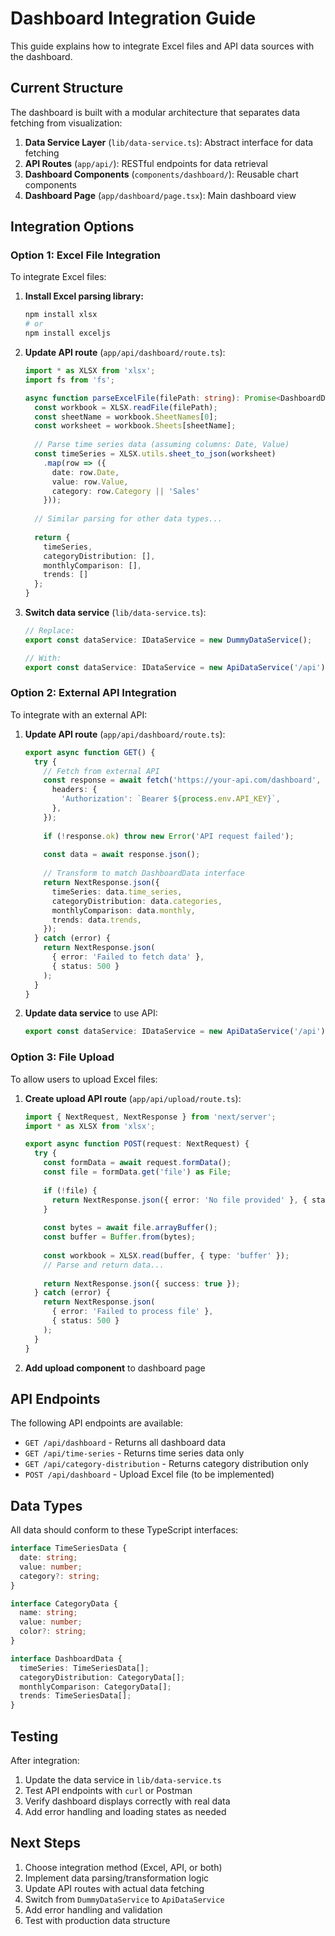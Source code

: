 # Dashboard Integration Guide

This guide explains how to integrate Excel files and API data sources with the dashboard.

## Current Structure

The dashboard is built with a modular architecture that separates data fetching from visualization:

1. **Data Service Layer** (`lib/data-service.ts`): Abstract interface for data fetching
2. **API Routes** (`app/api/`): RESTful endpoints for data retrieval
3. **Dashboard Components** (`components/dashboard/`): Reusable chart components
4. **Dashboard Page** (`app/dashboard/page.tsx`): Main dashboard view

## Integration Options

### Option 1: Excel File Integration

To integrate Excel files:

1. **Install Excel parsing library:**
   ```bash
   npm install xlsx
   # or
   npm install exceljs
   ```

2. **Update API route** (`app/api/dashboard/route.ts`):
   ```typescript
   import * as XLSX from 'xlsx';
   import fs from 'fs';

   async function parseExcelFile(filePath: string): Promise<DashboardData> {
     const workbook = XLSX.readFile(filePath);
     const sheetName = workbook.SheetNames[0];
     const worksheet = workbook.Sheets[sheetName];
     
     // Parse time series data (assuming columns: Date, Value)
     const timeSeries = XLSX.utils.sheet_to_json(worksheet)
       .map(row => ({
         date: row.Date,
         value: row.Value,
         category: row.Category || 'Sales'
       }));
     
     // Similar parsing for other data types...
     
     return {
       timeSeries,
       categoryDistribution: [],
       monthlyComparison: [],
       trends: []
     };
   }
   ```

3. **Switch data service** (`lib/data-service.ts`):
   ```typescript
   // Replace:
   export const dataService: IDataService = new DummyDataService();
   
   // With:
   export const dataService: IDataService = new ApiDataService('/api');
   ```

### Option 2: External API Integration

To integrate with an external API:

1. **Update API route** (`app/api/dashboard/route.ts`):
   ```typescript
   export async function GET() {
     try {
       // Fetch from external API
       const response = await fetch('https://your-api.com/dashboard', {
         headers: {
           'Authorization': `Bearer ${process.env.API_KEY}`,
         },
       });
       
       if (!response.ok) throw new Error('API request failed');
       
       const data = await response.json();
       
       // Transform to match DashboardData interface
       return NextResponse.json({
         timeSeries: data.time_series,
         categoryDistribution: data.categories,
         monthlyComparison: data.monthly,
         trends: data.trends,
       });
     } catch (error) {
       return NextResponse.json(
         { error: 'Failed to fetch data' },
         { status: 500 }
       );
     }
   }
   ```

2. **Update data service** to use API:
   ```typescript
   export const dataService: IDataService = new ApiDataService('/api');
   ```

### Option 3: File Upload

To allow users to upload Excel files:

1. **Create upload API route** (`app/api/upload/route.ts`):
   ```typescript
   import { NextRequest, NextResponse } from 'next/server';
   import * as XLSX from 'xlsx';

   export async function POST(request: NextRequest) {
     try {
       const formData = await request.formData();
       const file = formData.get('file') as File;
       
       if (!file) {
         return NextResponse.json({ error: 'No file provided' }, { status: 400 });
       }
       
       const bytes = await file.arrayBuffer();
       const buffer = Buffer.from(bytes);
       
       const workbook = XLSX.read(buffer, { type: 'buffer' });
       // Parse and return data...
       
       return NextResponse.json({ success: true });
     } catch (error) {
       return NextResponse.json(
         { error: 'Failed to process file' },
         { status: 500 }
       );
     }
   }
   ```

2. **Add upload component** to dashboard page

## API Endpoints

The following API endpoints are available:

- `GET /api/dashboard` - Returns all dashboard data
- `GET /api/time-series` - Returns time series data only
- `GET /api/category-distribution` - Returns category distribution only
- `POST /api/dashboard` - Upload Excel file (to be implemented)

## Data Types

All data should conform to these TypeScript interfaces:

```typescript
interface TimeSeriesData {
  date: string;
  value: number;
  category?: string;
}

interface CategoryData {
  name: string;
  value: number;
  color?: string;
}

interface DashboardData {
  timeSeries: TimeSeriesData[];
  categoryDistribution: CategoryData[];
  monthlyComparison: CategoryData[];
  trends: TimeSeriesData[];
}
```

## Testing

After integration:

1. Update the data service in `lib/data-service.ts`
2. Test API endpoints with `curl` or Postman
3. Verify dashboard displays correctly with real data
4. Add error handling and loading states as needed

## Next Steps

1. Choose integration method (Excel, API, or both)
2. Implement data parsing/transformation logic
3. Update API routes with actual data fetching
4. Switch from `DummyDataService` to `ApiDataService`
5. Add error handling and validation
6. Test with production data structure

